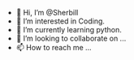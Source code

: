 - 👋 Hi, I’m @Sherbill
- 👀 I’m interested in Coding.
- 🌱 I’m currently learning python.
- 💞️ I’m looking to collaborate on ...
- 📫 How to reach me ...

<!---
Sherbill/Sherbill is a ✨ special ✨ repository because its `README.md` (this file) appears on your GitHub profile.
You can click the Preview link to take a look at your changes.
--->
